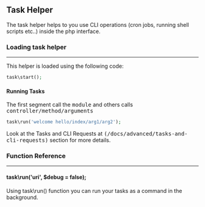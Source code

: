 ## Task Helper

The task helper helps to you use CLI operations (cron jobs, running shell scripts etc..) inside the php interface.

### Loading task helper

-------

This helper is loaded using the following code:

```php
task\start();
```

#### Running Tasks

The first segment call the <kbd>module</kbd> and others calls <kbd>controller/method/arguments</kbd>

```php
task\run('welcome hello/index/arg1/arg2');
```

Look at the Tasks and CLI Requests at <kbd>(/docs/advanced/tasks-and-cli-requests)</kbd> section for more details.

### Function Reference

------

#### task\run('uri', $debug = false);

Using task\run() function you can run your tasks as a command in the background.